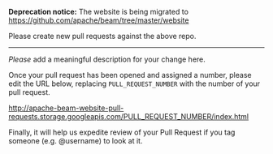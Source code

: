 **Deprecation notice:** The website is being migrated to
https://github.com/apache/beam/tree/master/website

Please create new pull requests against the above repo.

---

*Please* add a meaningful description for your change here.

Once your pull request has been opened and assigned a number, please edit the
URL below, replacing `PULL_REQUEST_NUMBER` with the number of your pull request.

http://apache-beam-website-pull-requests.storage.googleapis.com/PULL_REQUEST_NUMBER/index.html

Finally, it will help us expedite review of your Pull Request if you tag
someone (e.g. @username) to look at it.

